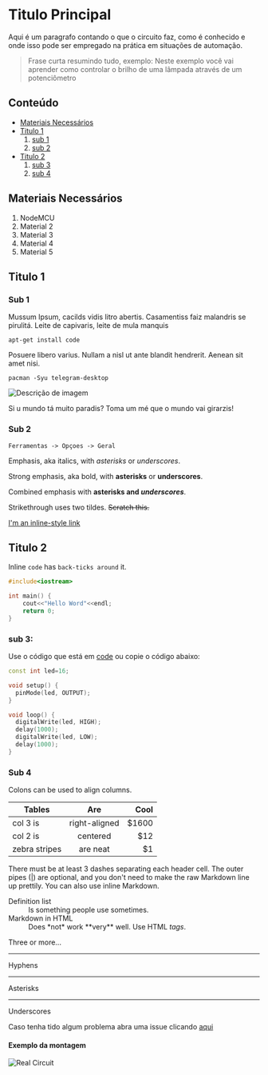 # Titulo Principal

Aqui é um paragrafo contando o que o circuito faz, como é conhecido e onde isso pode ser empregado na prática em situações de automação.

> Frase curta resumindo tudo, exemplo: Neste exemplo você vai aprender como controlar o brilho de uma lâmpada através de um potenciômetro

## Conteúdo
- [Materiais Necessários](#materiais-necessários)
- [Titulo 1](#titulo-1)
  1. [sub 1](#sub-1)
  2. [sub 2](#sub-2)
- [Titulo 2](#titulo-2)
  1. [sub 3](#sub-3)
  2. [sub 4](#sub-4)



## Materiais Necessários
1. NodeMCU
2. Material 2
3. Material 3
4. Material 4
5. Material 5

## Titulo 1 

### Sub 1

Mussum Ipsum, cacilds vidis litro abertis. Casamentiss faiz malandris se pirulitá. Leite de capivaris, leite de mula manquis 

```apt-get install code```

Posuere libero varius. Nullam a nisl ut ante blandit hendrerit. Aenean sit amet nisi. 

```pacman -Syu telegram-desktop```

![Descrição de imagem](assets/nomeDaImagem.png)

Si u mundo tá muito paradis? Toma um mé que o mundo vai girarzis! 

### Sub 2

```Ferramentas -> Opçoes -> Geral``` 

Emphasis, aka italics, with *asterisks* or _underscores_.

Strong emphasis, aka bold, with **asterisks** or __underscores__.

Combined emphasis with **asterisks and _underscores_**.

Strikethrough uses two tildes. ~~Scratch this.~~

[I'm an inline-style link](https://www.google.com)

## Titulo 2

Inline `code` has `back-ticks around` it.
 
```c++
#include<iostream>

int main() {
    cout<<"Hello Word"<<endl;
    return 0;
}
```

### sub 3:

Use o código que está em [code](code) ou copie o código abaixo:

```C++
const int led=16;

void setup() {
  pinMode(led, OUTPUT);
}

void loop() {
  digitalWrite(led, HIGH);
  delay(1000);
  digitalWrite(led, LOW);
  delay(1000);                 
}
```

### Sub 4

Colons can be used to align columns.

| Tables        | Are           | Cool  |
| ------------- |:-------------:| -----:|
| col 3 is      | right-aligned | $1600 |
| col 2 is      | centered      |   $12 |
| zebra stripes | are neat      |    $1 |

There must be at least 3 dashes separating each header cell.
The outer pipes (|) are optional, and you don't need to make the 
raw Markdown line up prettily. You can also use inline Markdown.

<dl>
  <dt>Definition list</dt>
  <dd>Is something people use sometimes.</dd>

  <dt>Markdown in HTML</dt>
  <dd>Does *not* work **very** well. Use HTML <em>tags</em>.</dd>
</dl>

Three or more...

---

Hyphens

***

Asterisks

___

Underscores

Caso tenha tido algum problema abra uma issue clicando [aqui](https://github.com/PETEletricaUFBA/IoT/issues/new) 

#### Exemplo da montagem
![Real Circuit](assets/circuit.gif)

